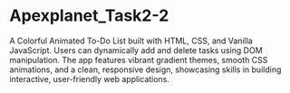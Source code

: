 # Apexplanet_Task2-2
A Colorful Animated To-Do List built with HTML, CSS, and Vanilla JavaScript. Users can dynamically add and delete tasks using DOM manipulation. The app features vibrant gradient themes, smooth CSS animations, and a clean, responsive design, showcasing skills in building interactive, user-friendly web applications.
